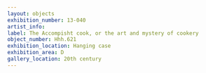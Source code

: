```yaml
---
layout: objects
exhibition_number: 13-040
artist_info: 
label: The Accompisht cook, or the art and mystery of cookery
object_number: Hhh.621
exhibition_location: Hanging case
exhibition_area: D
gallery_location: 20th century 
---
```

